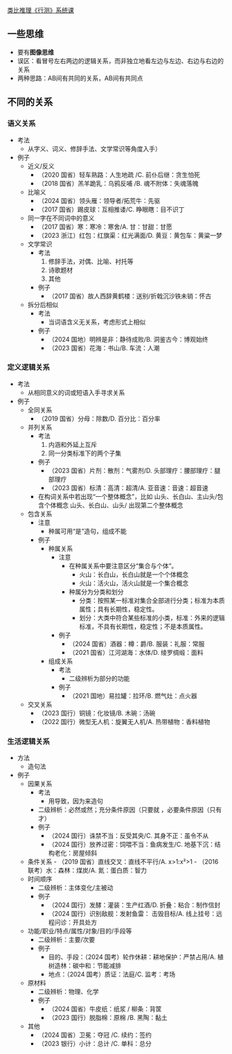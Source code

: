 [类比推理《行测》系统课](https://www.bilibili.com/video/BV1M94y147vx)
## 一些思维
- 要有**图像思维**
- 误区：看冒号左右两边的逻辑关系，而非独立地看左边与左边、右边与右边的关系
- 两种思路：AB间有共同的关系，AB间有共同点
## 不同的关系
### 语义关系
- 考法
    - 从字义、词义、修辞手法、文学常识等角度入手）
- 例子
    - 近义/反义
        - （2020 国省）轻车熟路：人生地疏 /C. 前仆后继：贪生怕死
        - （2018 国省）羔羊跪乳：乌鸦反哺 /B. 魂不附体：失魂落魄
    - 比喻义
        - （2024 国省）领头雁：领导者/拓荒牛：先驱
        - （2017 国省）踢皮球：互相推诿/C. 睁眼瞎：目不识丁 
    - 同一字在不同词中的意义
        - （2017 国省）寒：寒冷：寒舍/A. 甘：甘甜：甘愿
        - （2023 浙江）红包：红旗渠：红光满面/D. 黄豆：黄包车：黄粱一梦 
    - 文学常识
        - 考法
            1. 修辞手法，对偶、比喻、衬托等
            2. 诗歌题材
            3. 其他
        - 例子
            - （2017 国省）故人西辞黄鹤楼：送别/折戟沉沙铁未销：怀古 
    - 拆分后相似
        - 考法
            - 当词语含义无关系，考虑形式上相似
        - 例子
            - （2024 国地）明辨是非：静待成败/B. 洞鉴古今：博观始终
            - （2023 国省）花海：书山/B. 车流：人潮 
### 定义逻辑关系
- 考法
    - 从相同意义的词或短语入手寻求关系
- 例子
    - 全同关系
        - （2019 国省）分母：除数/D. 百分比：百分率
    - 并列关系
        - 考法
            1. 内涵和外延上互斥
            2. 同一分类标准下的两个子集
        - 例子
            - （2023 国省）片剂：散剂：气雾剂/D. 头部理疗：腰部理疗：腿部理疗 
            - （2023 国省）标清：高清：超清/A. 亚音速：音速：超音速 
        - 在构词关系中若出现“一个整体概念”，比如 山头、长白山、主山头/包含个体概念 山头、长白山、山头/ 出现第二个整体概念 
    - 包含关系
        - 注意
            - 种属可用“是”造句，组成不能
        - 例子
            - 种属关系
                - 注意
                    - 在种属关系中要注意区分“集合与个体”。
                        - 火山：长白山，长白山就是一个个体概念
                        - 火山：活火山，活火山就是一个集合概念
                    - 种属分为分类和划分
                        - 分类：按照某一标准对集合全部进行分类；标准为本质属性；具有长期性，稳定性。
                        - 划分：大类中符合某些标准的小类，标准：外来的逻辑标准，不具有长期性，稳定性；不是本质属性。
                - 例子
                    - （2024 国省）酒器：樽：爵/B. 服装：礼服：常服
                    - （2021 国省）江河湖海：水体/D. 绫罗绸缎：面料 
            - 组成关系
                - 考法
                    - 二级辨析为部分的功能
                - 例子
                    - （2021 国地）易拉罐：拉环/B. 燃气灶：点火器 
    - 交叉关系
        - （2023 国行）铜镜：化妆镜/B. 木碗：汤碗
        - （2022 国行）微型无人机：旋翼无人机/A. 热带植物：香料植物 
### 生活逻辑关系
- 方法
    - 造句法
- 例子
    - 因果关系
        - 考法
            - 用导致，因为来造句
        - 二级辨析：必然或然；充分条件原因（只要就 ，必要条件原因（只有才）
        - 例子
            - （2024 国行）诛禁不当：反受其央/C. 其身不正：虽令不从
            - （2024 国行）放养过密：饲喂不当：鱼病发生/C. 地基下沉：结构老化：房屋倾斜
    - 条件关系
            - （2019 国省）直线交叉：直线不平行/A. x>1:x²>1 
            - （2016 联考）水：森林：煤炭/A. 氮：蛋白质：智力
    - 时间顺序
        - 二级辨析：主体变化/主被动
        - 例子
            - （2024 国行）发酵：灌装：生产红酒/D. 折叠：粘合：制作信封
            - （2024 国行）识别敌舰：发射鱼雷： 击毁目标/A. 线上挂号：远程问诊：开具处方
    - 功能/职业/特点/属性/对象/目的/手段等
        - 二级辨析：主要/次要 
        - 例子
            - 目的、手段：（2024 国考）轮作休耕：耕地保护：严禁占用/A. 植树造林：碳中和：节能减排 
            - 地点：（2024 国考）质证：法庭/C. 监考：考场 
    - 原材料
        - 二级辨析：物理、化学 
        - 例子
            - （2024 国省）牛皮纸：纸浆 / 柳条：背筐
            - （2023 国行）脱脂棉：原棉 /B. 黑陶：黏土 
    - 其他
        - （2024 国省）卫冕：夺冠 /C. 续约：签约
        - （2023 银行）小计：总计 /C. 单科：总分
